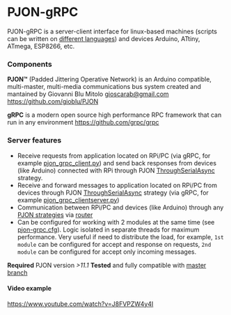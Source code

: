 # PJON-gRPC
PJON-gRPC is a server-client interface for linux-based machines (scripts can be written on [different languages](https://grpc.io/docs/)) and devices Arduino, ATtiny, ATmega, ESP8266, etc.

### Components
**PJON™** (Padded Jittering Operative Network) is an Arduino compatible, multi-master, multi-media communications bus system created and mantained by Giovanni Blu Mitolo gioscarab@gmail.com https://github.com/gioblu/PJON

**gRPC** is a modern open source high performance RPC framework that can run in any environment https://github.com/grpc/grpc

### Server features
- Receive requests from application located on RPi/PC (via gRPC, for example [pjon_grpc_client.py](examples/clients/python/pjon_grpc_client.py)) and send back responses from devices (like Arduino) connected with RPi through PJON [ThroughSerialAsync](https://github.com/gioblu/PJON/tree/master/src/strategies/ThroughSerialAsync) strategy.
- Receive and forward messages to application located on RPi/PC from devices through PJON [ThroughSerialAsync](https://github.com/gioblu/PJON/tree/master/src/strategies/ThroughSerialAsync) strategy (via gRPC, for example [pjon_grpc_clientserver.py](examples/clients/python/pjon_grpc_clientserver.py))
- Communication between RPi/PC and devices (like Arduino) through any [PJON strategies](https://github.com/gioblu/PJON/blob/master/documentation/configuration.md) via [router](examples/devices/router_extender)
- Can be configured for working with 2 modules at the same time (see [pjon-grpc.cfg](server/conf/pjon-grpc.cfg)). Logic isolated in separate threads for maximum performance. Very useful if need to distribute the load, for example, `1st module` can be configured for accept and response on requests, `2nd module` can be configured for accept only incoming messages.

**Required** PJON version *>11.1*
**Tested** and fully compatible with [master branch](https://github.com/gioblu/PJON/tree/master)

#### Video example
https://www.youtube.com/watch?v=J8FVPZW4y4I
